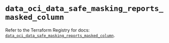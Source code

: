 # `data_oci_data_safe_masking_reports_masked_column`

Refer to the Terraform Registry for docs: [`data_oci_data_safe_masking_reports_masked_column`](https://registry.terraform.io/providers/oracle/oci/6.18.0/docs/data-sources/data_safe_masking_reports_masked_column).
